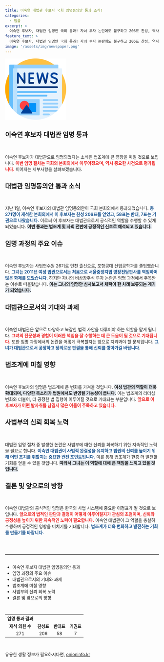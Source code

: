 ```yaml
---
title: 이숙연 대법관 후보자 국회 임명동의안 통과 소식!
categories:
  - 법률
excerpt: >
  이숙연 후보자, 대법관 임명안 국회 통과! 자녀 투자 논란에도 불구하고 206표 찬성, 역사적인 취임을 예고합니다. 법원 변화의 중심에서 주목받는 그녀의 향후 행보는?
feature_text: >
  이숙연 후보자, 대법관 임명안 국회 통과! 자녀 투자 논란에도 불구하고 206표 찬성, 역사적인 취임을 예고합니다. 법원 변화의 중심에서 주목받는 그녀의 향후 행보는?
image: '/assets/img/newspaper.png'
---
```


<p><img src="/assets/img/newspaper.png" alt="kimp 속보" /></p>

<h2 data-ke-size="size26">이숙연 후보자 대법관 임명 통과</h2>

<p data-ke-size="size16">&nbsp;</p>

<p>이숙연 후보자가 대법관으로 임명되었다는 소식은 법조계에 큰 영향을 미칠 것으로 보입니다. <b><span style="color: #ee2323;">이번 임명 절차는 국회의 본회의에서 이루어졌으며, 역시 중요한 사건으로 평가됩니다.</span></b> 이어지는 세부사항을 살펴보겠습니다.</p>

<h2 data-ke-size="size26">대법관 임명동의안 통과 소식</h2>

<p data-ke-size="size16">&nbsp;</p>

<p>지난 1일, 이숙연 후보자의 대법관 임명동의안이 국회 본회의에서 통과되었습니다. <b><span style="color: #1a5490;">총 271명이 재석한 본회의에서 이 후보자는 찬성 206표를 얻었고, 58표는 반대, 7표는 기권으로 나왔습니다.</span></b> 이로써 이 후보자는 대법관으로서 공식적인 역할을 수행할 수 있게 되었습니다. <b><span style="background-color: #21538527;">이번 통과는 법조계 및 사회 전반에 긍정적인 신호로 해석되고 있습니다.</span></b></p>

<h2 data-ke-size="size26">임명 과정의 주요 이슈</h2>

<p data-ke-size="size16">&nbsp;</p>

<p>이숙연 후보자는 사법연수원 26기로 인천 출신으로, 포항공대 산업공학과를 졸업했습니다. <b><span style="color: #1a5490;">그녀는 2011년 여성 법관으로서는 처음으로 서울중앙지법 영장전담판사를 역임하며 많은 화제를 모았습니다.</span></b> 하지만 자녀의 비상장주식 투자 논란은 임명 과정에서 주목받는 이슈로 떠올랐습니다. <b><span style="background-color: #21538527;">이는 그녀의 임명안 심사보고서 채택이 한 차례 보류되는 계기가 되었습니다.</span></b></p>

<h2 data-ke-size="size26">대법관으로서의 기대와 과제</h2>

<p data-ke-size="size16">&nbsp;</p>

<p>이숙연 대법관은 앞으로 다양하고 복잡한 법적 사안을 다루어야 하는 역할을 맡게 됩니다. <b><span style="color: #ee2323;">그녀의 전문성과 경험이 이러한 책임을 잘 수행하는 데 큰 도움이 될 것으로 기대됩니다.</span></b> 또한 임명 과정에서의 논란을 어떻게 극복할지는 앞으로 지켜봐야 할 문제입니다. <b><span style="color: #1a5490;">그녀가 대법관으로서 공정하고 정의로운 판결을 통해 신뢰를 쌓아가길 바랍니다.</span></b></p>

<h2 data-ke-size="size26">법조계에 미칠 영향</h2>

<p data-ke-size="size16">&nbsp;</p>

<p>이숙연 후보자의 임명은 법조계에 큰 변화를 가져올 것입니다. <b><span style="background-color: #21538527;">여성 법관의 역할이 더욱 확대되며, 다양한 목소리가 법원에서도 반영될 가능성이 큽니다.</span></b> 이는 법조계의 리더십 변화와 더불어, 더 공정한 법 집행이 이루어질 것으로 기대되는 부분입니다. <b><span style="color: #ee2323;">앞으로 이 후보자가 어떤 발자취를 남길지 많은 이들이 주목하고 있습니다.</span></b></p>

<h2 data-ke-size="size26">사법부의 신뢰 회복 노력</h2>

<p data-ke-size="size16">&nbsp;</p>

<p>대법관 임명 절차 중 발생한 논란은 사법부에 대한 신뢰를 회복하기 위한 지속적인 노력을 필요로 합니다. <b><span style="color: #1a5490;">이숙연 대법관이 사법적 완결성을 유지하고 법원의 신뢰를 높이기 위해 어떤 조치를 취할지는 중요한 관전 포인트입니다.</span></b> 이를 통해 법조계가 한층 더 발전할 기회를 얻을 수 있을 것입니다. <b><span style="background-color: #21538527;">따라서 그녀는 이 역할에 대해 큰 책임을 느끼고 있을 것입니다.</span></b></p>

<h2 data-ke-size="size26">결론 및 앞으로의 방향</h2>

<p data-ke-size="size16">&nbsp;</p>

<p>이숙연 대법관의 공식적인 임명은 한국의 사법 시스템에 중요한 이정표가 될 것으로 보입니다. <b><span style="color: #ee2323;">앞으로의 법적인 판단과 결정이 어떻게 이루어질지가 관심의 초점이며, 신뢰와 공정성을 높이기 위한 지속적인 노력이 필요합니다.</span></b> 이숙연 대법관이 그 역할을 충실히 수행하며 긍정적인 영향을 미치기를 기대합니다. <b><span style="color: #1a5490;">법조계가 더욱 변화하고 발전하는 기회를 만들기를 바랍니다.</span></b></p>

<p data-ke-size="size16">&nbsp;</p> 

<hr style="margin: 30px 0; border-top: 1px solid #ccc;">

<ul>
    <li>이숙연 후보자 대법관 임명동의안 통과</li>
    <li>임명 과정의 주요 이슈</li>
    <li>대법관으로서의 기대와 과제</li>
    <li>법조계에 미칠 영향</li>
    <li>사법부의 신뢰 회복 노력</li>
    <li>결론 및 앞으로의 방향</li>
</ul>

<p data-ke-size="size16">&nbsp;</p>

<table style="width:100%; border-collapse: collapse;">
    <tr>
        <td style="text-align: center; height: 17px;"><b>임명 통과 결과</b></td>
    </tr>
    <tr>
        <td style="text-align: center; height: 17px;"><b>재석 의원 수</b></td>
        <td style="text-align: center; height: 17px;"><b>찬성표</b></td>
        <td style="text-align: center; height: 17px;"><b>반대표</b></td>
        <td style="text-align: center; height: 17px;"><b>기권표</b></td>
    </tr>
    <tr>
        <td style="text-align: center; height: 17px;">271</td>
        <td style="text-align: center; height: 17px;">206</td>
        <td style="text-align: center; height: 17px;">58</td>
        <td style="text-align: center; height: 17px;">7</td>
    </tr>
</table>

<p data-ke-size="size16">&nbsp;</p>
유용한 생활 정보가 필요하시다면, <a href="https://onioninfo.kr" rel="dofollow">onioninfo.kr</a>


